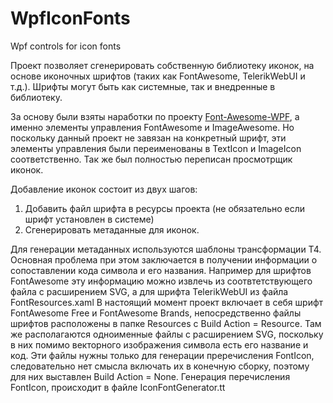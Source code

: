 # WpfIconFonts
Wpf controls for icon fonts

Проект позволяет сгенерировать собственную библиотеку иконок, на основе иконочных шрифтов (таких как FontAwesome, TelerikWebUI и т.д.). Шрифты могут быть как системные, так и внедренные в библиотеку.

За основу были взяты наработки по проекту [Font-Awesome-WPF](https://github.com/charri/Font-Awesome-WPF), а именно элементы управления FontAwesome и ImageAwesome. Но поскольку данный проект не завязан на конкретный шрифт, эти элементы управления были переименованы в TextIcon и ImageIcon соответственно.
Так же был полностью переписан просмотрщик иконок.

Добавление иконок состоит из двух шагов: 
1. Добавить файл шрифта в ресурсы проекта (не обязательно если шрифт установлен в системе)
2. Сгенерировать метаданные для иконок. 

Для генерации метаданных используются шаблоны трансформации T4. Основная проблема при этом заключается в получении информации о сопоставлении кода символа и его названия. 
Например для шрифтов FontAwesome эту информацию можно извлечь из соотвтетствующего файла с расширением SVG, а для шрифта TelerikWebUI из файла FontResources.xaml
В настоящий момент проект включает в себя шрифт FontAwesome Free и FontAwesome Brands, непосредственно файлы шрифтов расположены в папке Resources с Build Action = Resource. Там же располагаются одноименные файлы с расширением SVG, поскольку в них помимо векторного изображения символа есть его название и код. Эти файлы нужны только для генерации преречисления FontIcon, следовательно нет смысла включать их в конечную сборку, поэтому для них выставлен Build Action = None.
Генерация перечисления FontIcon, происходит в файле IconFontGenerator.tt
